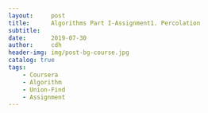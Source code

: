 ```yaml
---
layout:     post
title:      Algorithms Part I-Assignment1. Percolation
subtitle:   
date:       2019-07-30
author:     cdh
header-img: img/post-bg-course.jpg
catalog: true
tags:
    - Coursera
    - Algorithm
    - Union-Find
    - Assignment
---
```


